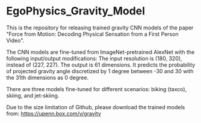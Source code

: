 # EgoPhysics_Gravity_Model

This is the repository for releasing trained gravity CNN models of the paper "Force from Motion: Decoding Physical Sensation from a First Person Video".


The CNN models are fine-tuned from ImageNet-pretrained AlexNet with the following input/output modifications:
The input resolution is (180, 320), instead of (227, 227).
The output is 61 dimensions. It predicts the probability of projected gravity angle discretized by 1 degree between -30 and 30 with the 31th dimensions as 0 degree.

There are three models fine-tuned for different scenarios: biking (taxco), skiing, and jet-skiing.

Due to the size limitation of Github, please download the trained models from: 
https://upenn.box.com/v/gravity
